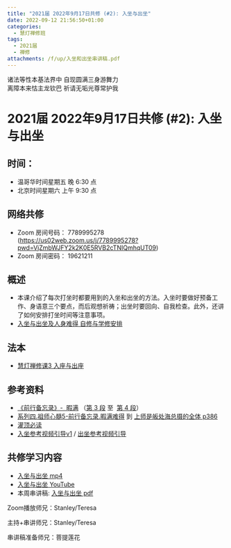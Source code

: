```yaml
---
title: "2021届 2022年9月17日共修 (#2): 入坐与出坐"
date: 2022-09-12 21:56:50+01:00
categories:
  - 慧灯禅修班
tags:
  - 2021届
  - 禅修
attachments: /f/up/入坐和出坐串讲稿.pdf
---
```

<!--StartFragment-->

诸法等性本基法界中 自现圆满三身游舞力\
离障本来怙主龙钦巴 祈请无垢光尊常护我

<!--EndFragment-->

<!--StartFragment-->

# 2021届 2022年9月17日共修 (#2): 入坐与出坐

<!--EndFragment-->

## 时间：

* 温哥华时间星期五 晚 6:30 点
* 北京时间星期六 上午 9:30 点

## 网络共修

* Zoom 房间号码： 7789995278 (<https://us02web.zoom.us/j/7789995278?pwd=VjZmbWJFY2k2K0E5RVB2cTNIQmhqUT09>)
* Zoom 房间密码： 19621211

## 概述

* 本课介绍了每次打坐时都要用到的入坐和出坐的方法。入坐时要做好预备工作、身语意三个要点，而后观想祈祷；出坐时要回向、自我检查。此外，还讲了如何安排打坐时间等注意事项。
* [入坐与出坐及人身难得 自修与学修安排](https://fohuifayu.com/index.php/huideng-jiangtang/chanxiuke/zen-03/8652-zen03-rzcz?title=)



## 法本

* [慧灯禅修课3 入座与出座](https://huidengchanxiu.net/books/b3/3-01)

<!--EndFragment-->

<!--StartFragment-->

## 参考资料

* [](https://huidengchanxiu.net/refs/qxbwl/qxxl4-01xm)[《前行备忘录》-  暇满](https://huidengchanxiu.net/refs/qxbwl/qxxl4-01xm) （[第 3 段](https://huidengchanxiu.net/refs/qxbwl/qxxl4-01xm#3) 至  [第 4 段](https://huidengchanxiu.net/refs/qxbwl/qxxl4-01xm#4)）
* [系列四.祖师心髓5-前行备忘录.暇满难得](https://huidengchanxiu.net/refs/xmfw/s4-zsxs5-qxbwl-xmnd) 到 [上师是皈处海总摄的全体 p386](https://huidengchanxiu.net/refs/xmfw/s4-zsxs5-qxbwl-xmnd#p386)
* [灌顶必读](https://huidengchanxiu.net/books/gd)
* [入坐参考视频引导v1](https://s3.ca-central-1.wasabisys.com/hddata/f.huidengchanxiu.net/hdv/v/%e5%85%a5%e5%9d%90v1.mp4) / [出坐参考视频引导](https://s3.ca-central-1.wasabisys.com/hddata/f.huidengchanxiu.net/hdv/v/%e5%87%ba%e5%9d%90.mp4)

## **共修学习内容**

* [入坐与出坐 mp4](https://s3.ca-central-1.wasabisys.com/hddata/f.huidengchanxiu.net/jmy/%e6%85%a7%e7%81%af%e7%a6%85%e4%bf%ae%e8%af%be/%e6%85%a7%e7%81%af%e7%a6%85%e4%bf%ae%e8%af%be%e7%ac%ac%e4%b8%89%e5%86%8c/01%20%e6%85%a7%e7%81%af%e7%a6%85%e4%bf%ae%e8%af%be1%20%e5%85%a5%e5%9d%90%e4%b8%8e%e5%87%ba%e5%9d%90.mp4)
* [入坐与出坐 YouTube](https://www.youtube.com/watch?v=hF9LRvUYpoY&list=PLQU9iXcMduTfoo8rKZhj69k-OOas8C1Of&index=5)
* 本周串讲稿: [入坐与出坐 pdf](https://www.huidengvan.com/f/up/%E5%85%A5%E5%9D%90%E5%92%8C%E5%87%BA%E5%9D%90%E4%B8%B2%E8%AE%B2%E7%A8%BF.pdf)

<!--EndFragment-->

Zoom播放师兄：Stanley/Teresa

主持+串讲师兄：Stanley/Teresa

串讲稿准备师兄：菩提莲花